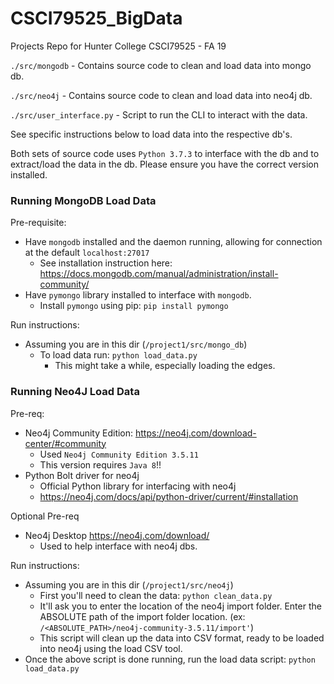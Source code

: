 # CSCI79525_BigData
Projects Repo for Hunter College CSCI79525 - FA 19

`./src/mongodb` - Contains source code to clean and load data into mongo db.

`./src/neo4j` - Contains source code to clean and load data into neo4j db.

`./src/user_interface.py` - Script to run the CLI to interact with the data.

See specific instructions below to load data into the respective db's.

Both sets of source code uses `Python 3.7.3` to interface with the db and to extract/load the data in the db. Please ensure you have the correct version installed. 


### Running MongoDB Load Data

Pre-requisite:
- Have `mongodb` installed and the daemon running, allowing for connection at the default `localhost:27017`
  - See installation instruction here: https://docs.mongodb.com/manual/administration/install-community/
- Have `pymongo` library installed to interface with `mongodb`.
  - Install `pymongo` using pip: `pip install pymongo`
  
Run instructions:
- Assuming you are in this dir (`/project1/src/mongo_db`)
  - To load data run: `python load_data.py`
    - This might take a while, especially loading the edges.

### Running Neo4J Load Data

Pre-req:
- Neo4j Community Edition: https://neo4j.com/download-center/#community
  - Used `Neo4j Community Edition 3.5.11`
  - This version requires `Java 8`!!
- Python Bolt driver for neo4j
  - Official Python library for interfacing with neo4j
  - https://neo4j.com/docs/api/python-driver/current/#installation
   
Optional Pre-req
- Neo4j Desktop https://neo4j.com/download/
  - Used to help interface with neo4j dbs.
  
Run instructions:
- Assuming you are in this dir (`/project1/src/neo4j`)
  - First you'll need to clean the data: `python clean_data.py`
  - It'll ask you to enter the location of the neo4j import folder. Enter the ABSOLUTE path of the import folder location. (ex: `/<ABSOLUTE_PATH>/neo4j-community-3.5.11/import'`)
  - This script will clean up the data into CSV format, ready to be loaded into neo4j using the load CSV tool.
- Once the above script is done running, run the load data script: `python load_data.py`

